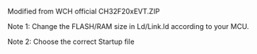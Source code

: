 Modified from WCH official CH32F20xEVT.ZIP

Note 1: Change the FLASH/RAM size in Ld/Link.ld according to your MCU.

Note 2: Choose the correct Startup file
